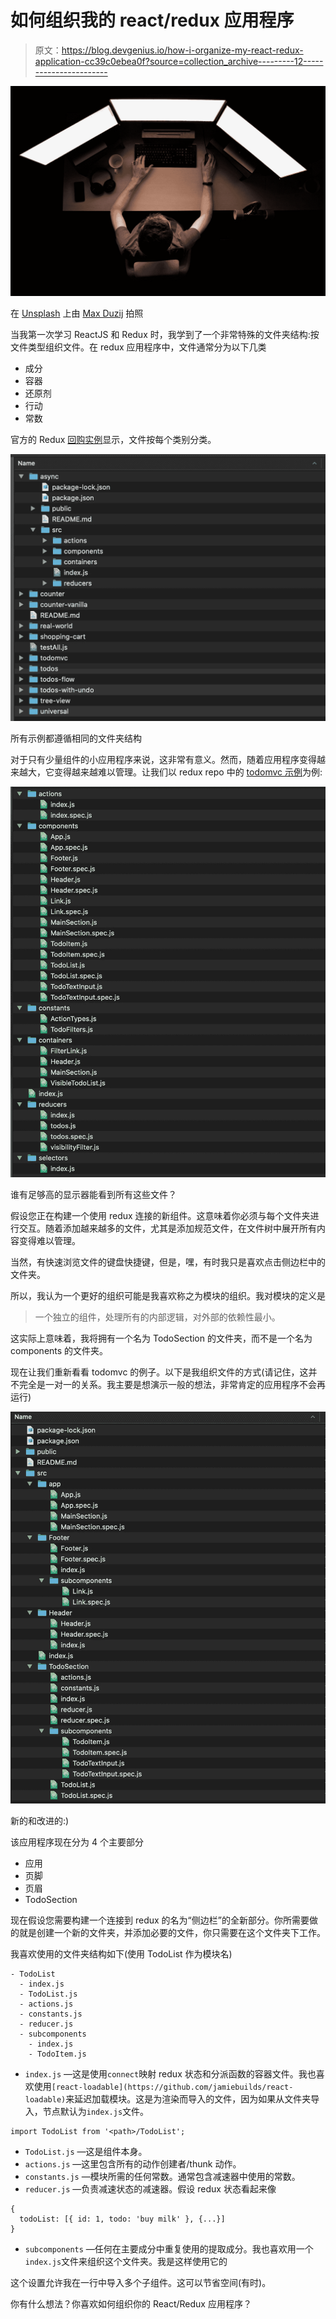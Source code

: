 # 如何组织我的 react/redux 应用程序

> 原文：<https://blog.devgenius.io/how-i-organize-my-react-redux-application-cc39c0ebea0f?source=collection_archive---------12----------------------->

![](img/f29860038ad3a2d24888f761cfc872e9.png)

在 [Unsplash](https://unsplash.com?utm_source=medium&utm_medium=referral) 上由 [Max Duzij](https://unsplash.com/@max_duz?utm_source=medium&utm_medium=referral) 拍照

当我第一次学习 ReactJS 和 Redux 时，我学到了一个非常特殊的文件夹结构:按文件类型组织文件。在 redux 应用程序中，文件通常分为以下几类

*   成分
*   容器
*   还原剂
*   行动
*   常数

官方的 Redux [回购实例](https://github.com/reduxjs/redux/tree/master/examples)显示，文件按每个类别分类。

![](img/aff35604e732e358a0c6409a274d09df.png)

所有示例都遵循相同的文件夹结构

对于只有少量组件的小应用程序来说，这非常有意义。然而，随着应用程序变得越来越大，它变得越来越难以管理。让我们以 redux repo 中的 [todomvc 示例](https://github.com/reduxjs/redux/tree/master/examples/todomvc/src)为例:

![](img/eb93ac9b408482cb6a8fa33faf50c95d.png)

谁有足够高的显示器能看到所有这些文件？

假设您正在构建一个使用 redux 连接的新组件。这意味着你必须与每个文件夹进行交互。随着添加越来越多的文件，尤其是添加规范文件，在文件树中展开所有内容变得难以管理。

当然，有快速浏览文件的键盘快捷键，但是，嘿，有时我只是喜欢点击侧边栏中的文件夹。

所以，我认为一个更好的组织可能是我喜欢称之为模块的组织。我对模块的定义是

> 一个独立的组件，处理所有的内部逻辑，对外部的依赖性最小。

这实际上意味着，我将拥有一个名为 TodoSection 的文件夹，而不是一个名为 components 的文件夹。

现在让我们重新看看 todomvc 的例子。以下是我组织文件的方式(请记住，这并不完全是一对一的关系。我主要是想演示一般的想法，非常肯定的应用程序不会再运行)

![](img/188a4f61a74f22858d78bcdfa5a5e1a8.png)

新的和改进的:)

该应用程序现在分为 4 个主要部分

*   应用
*   页脚
*   页眉
*   TodoSection

现在假设您需要构建一个连接到 redux 的名为“侧边栏”的全新部分。你所需要做的就是创建一个新的文件夹，并添加必要的文件，你只需要在这个文件夹下工作。

我喜欢使用的文件夹结构如下(使用 TodoList 作为模块名)

```
- TodoList
  - index.js
  - TodoList.js
  - actions.js
  - constants.js
  - reducer.js
  - subcomponents
    - index.js
    - TodoItem.js
```

*   `index.js` —这是使用`connect`映射 redux 状态和分派函数的容器文件。我也喜欢使用`[react-loadable](https://github.com/jamiebuilds/react-loadable)`来延迟加载模块。这是为渲染而导入的文件，因为如果从文件夹导入，节点默认为`index.js`文件。

```
import TodoList from '<path>/TodoList';
```

*   `TodoList.js` —这是组件本身。
*   `actions.js` —这里包含所有的动作创建者/thunk 动作。
*   `constants.js` —模块所需的任何常数。通常包含减速器中使用的常数。
*   `reducer.js` —负责减速状态的减速器。假设 redux 状态看起来像

```
{
  todoList: [{ id: 1, todo: 'buy milk' }, {...}]
}
```

*   `subcomponents` —任何在主要成分中重复使用的提取成分。我也喜欢用一个`index.js`文件来组织这个文件夹。我是这样使用它的

这个设置允许我在一行中导入多个子组件。这可以节省空间(有时)。

你有什么想法？你喜欢如何组织你的 React/Redux 应用程序？